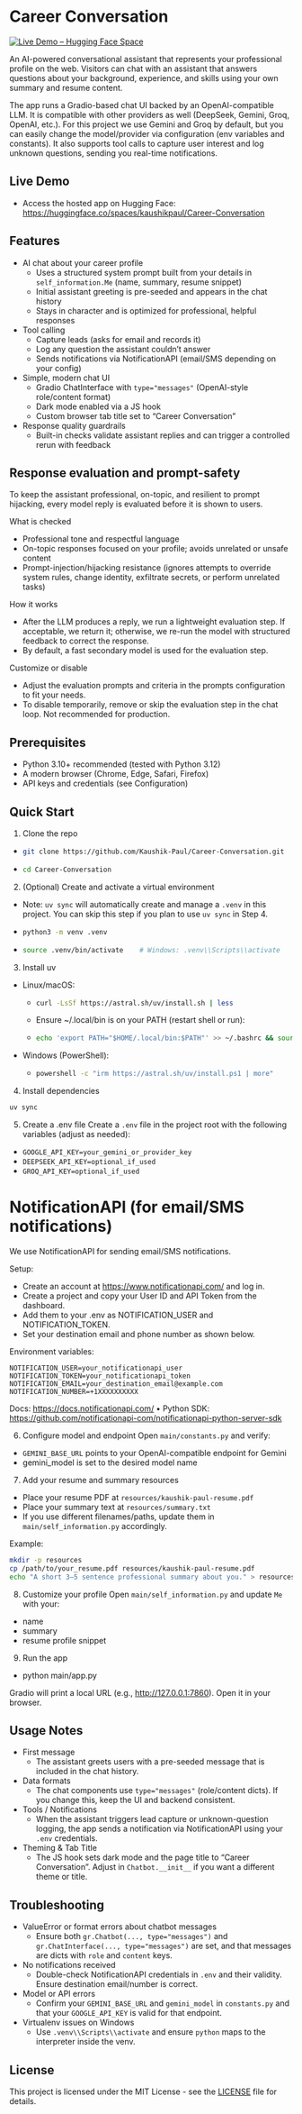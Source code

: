 # Career Conversation

[![Live Demo – Hugging Face Space](https://img.shields.io/badge/Live%20Demo-Hugging%20Face%20Space-yellow?logo=huggingface&logoColor=white)](https://huggingface.co/spaces/kaushikpaul/Career-Conversation)

An AI-powered conversational assistant that represents your professional profile on the web. Visitors can chat with an assistant that answers questions about your background, experience, and skills using your own summary and resume content.

The app runs a Gradio-based chat UI backed by an OpenAI-compatible LLM. It is compatible with other providers as well (DeepSeek, Gemini, Groq, OpenAI, etc.). For this project we use Gemini and Groq by default, but you can easily change the model/provider via configuration (env variables and constants). It also supports tool calls to capture user interest and log unknown questions, sending you real-time notifications.

## Live Demo
- Access the hosted app on Hugging Face: https://huggingface.co/spaces/kaushikpaul/Career-Conversation

## Features
- AI chat about your career profile
  - Uses a structured system prompt built from your details in `self_information.Me` (name, summary, resume snippet)
  - Initial assistant greeting is pre-seeded and appears in the chat history
  - Stays in character and is optimized for professional, helpful responses
- Tool calling
  - Capture leads (asks for email and records it)
  - Log any question the assistant couldn’t answer
  - Sends notifications via NotificationAPI (email/SMS depending on your config)
- Simple, modern chat UI
  - Gradio ChatInterface with `type="messages"` (OpenAI-style role/content format)
  - Dark mode enabled via a JS hook
  - Custom browser tab title set to “Career Conversation”
- Response quality guardrails
  - Built-in checks validate assistant replies and can trigger a controlled rerun with feedback

## Response evaluation and prompt-safety
To keep the assistant professional, on-topic, and resilient to prompt hijacking, every model reply is evaluated before it is shown to users.

What is checked
- Professional tone and respectful language
- On-topic responses focused on your profile; avoids unrelated or unsafe content
- Prompt-injection/hijacking resistance (ignores attempts to override system rules, change identity, exfiltrate secrets, or perform unrelated tasks)

How it works
- After the LLM produces a reply, we run a lightweight evaluation step. If acceptable, we return it; otherwise, we re-run the model with structured feedback to correct the response.
- By default, a fast secondary model is used for the evaluation step.

Customize or disable
- Adjust the evaluation prompts and criteria in the prompts configuration to fit your needs.
- To disable temporarily, remove or skip the evaluation step in the chat loop. Not recommended for production.

## Prerequisites
- Python 3.10+ recommended (tested with Python 3.12)
- A modern browser (Chrome, Edge, Safari, Firefox)
- API keys and credentials (see Configuration)


## Quick Start
1) Clone the repo
- ```bash
  git clone https://github.com/Kaushik-Paul/Career-Conversation.git
  ```
- ```bash
  cd Career-Conversation
  ```

2) (Optional) Create and activate a virtual environment
- Note: `uv sync` will automatically create and manage a `.venv` in this project. You can skip this step if you plan to use `uv sync` in Step 4.
- ```bash
  python3 -m venv .venv
  ```
- ```bash
  source .venv/bin/activate    # Windows: .venv\\Scripts\\activate
  ```

3) Install uv
  - Linux/macOS:
    - ```bash
      curl -LsSf https://astral.sh/uv/install.sh | less
      ```
    - Ensure ~/.local/bin is on your PATH (restart shell or run):
    - ```bash
      echo 'export PATH="$HOME/.local/bin:$PATH"' >> ~/.bashrc && source ~/.bashrc
      ```
  - Windows (PowerShell):
    - ```bash
      powershell -c "irm https://astral.sh/uv/install.ps1 | more"
      ```


4) Install dependencies
```bash
uv sync
```

5) Create a .env file
Create a `.env` file in the project root with the following variables (adjust as needed):
- `GOOGLE_API_KEY=your_gemini_or_provider_key`
- `DEEPSEEK_API_KEY=optional_if_used`
- `GROQ_API_KEY=optional_if_used`

# NotificationAPI (for email/SMS notifications)
We use NotificationAPI for sending email/SMS notifications.

Setup:
- Create an account at https://www.notificationapi.com/ and log in.
- Create a project and copy your User ID and API Token from the dashboard.
- Add them to your .env as NOTIFICATION_USER and NOTIFICATION_TOKEN.
- Set your destination email and phone number as shown below.

Environment variables:
```
NOTIFICATION_USER=your_notificationapi_user
NOTIFICATION_TOKEN=your_notificationapi_token
NOTIFICATION_EMAIL=your_destination_email@example.com
NOTIFICATION_NUMBER=+1XXXXXXXXXX
```

Docs: https://docs.notificationapi.com/ • Python SDK: https://github.com/notificationapi-com/notificationapi-python-server-sdk

6) Configure model and endpoint
Open `main/constants.py` and verify:
- `GEMINI_BASE_URL` points to your OpenAI-compatible endpoint for Gemini
- gemini_model is set to the desired model name

7) Add your resume and summary resources
- Place your resume PDF at `resources/kaushik-paul-resume.pdf`
- Place your summary text at `resources/summary.txt`
- If you use different filenames/paths, update them in `main/self_information.py` accordingly.

Example:
```bash
mkdir -p resources
cp /path/to/your_resume.pdf resources/kaushik-paul-resume.pdf
echo "A short 3–5 sentence professional summary about you." > resources/summary.txt
```

8) Customize your profile
Open `main/self_information.py` and update `Me` with your:
- name
- summary
- resume profile snippet

9) Run the app
- python main/app.py

Gradio will print a local URL (e.g., http://127.0.0.1:7860). Open it in your browser.


## Usage Notes
- First message
  - The assistant greets users with a pre-seeded message that is included in the chat history.
- Data formats
  - The chat components use `type="messages"` (role/content dicts). If you change this, keep the UI and backend consistent.
- Tools / Notifications
  - When the assistant triggers lead capture or unknown-question logging, the app sends a notification via NotificationAPI using your `.env` credentials.
- Theming & Tab Title
  - The JS hook sets dark mode and the page title to “Career Conversation”. Adjust in `Chatbot.__init__` if you want a different theme or title.


## Troubleshooting
- ValueError or format errors about chatbot messages
  - Ensure both `gr.Chatbot(..., type="messages")` and `gr.ChatInterface(..., type="messages")` are set, and that messages are dicts with `role` and `content` keys.
- No notifications received
  - Double-check NotificationAPI credentials in `.env` and their validity. Ensure destination email/number is correct.
- Model or API errors
  - Confirm your `GEMINI_BASE_URL` and `gemini_model` in `constants.py` and that your `GOOGLE_API_KEY` is valid for that endpoint.
- Virtualenv issues on Windows
  - Use `.venv\\Scripts\\activate` and ensure `python` maps to the interpreter inside the venv.


## License

This project is licensed under the MIT License - see the [LICENSE](LICENSE) file for details.
